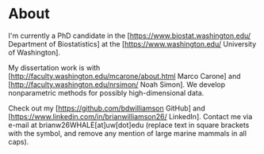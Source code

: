 # About

I'm currently a PhD candidate in the [https://www.biostat.washington.edu/ Department of Biostatistics] at the [https://www.washington.edu/ University of Washington].

My dissertation work is with [http://faculty.washington.edu/mcarone/about.html Marco Carone] and [http://faculty.washington.edu/nrsimon/ Noah Simon]. We develop nonparametric methods for possibly high-dimensional data.

Check out my [https://github.com/bdwilliamson GitHub] and [https://www.linkedin.com/in/brianwilliamson26/ LinkedIn]. Contact me via e-mail at brianw26WHALE\[at\]uw\[dot\]edu (replace text in square brackets with the symbol, and remove any mention of large marine mammals in all caps). 